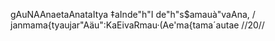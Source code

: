 gAuNAAnaetaAnataItya ‡aInde"h"I de"h"s$amauà"vaAna, /
janmama{tyaujar"Aäu":KaEivaRmau·(Ae'ma{tama´autae //20//